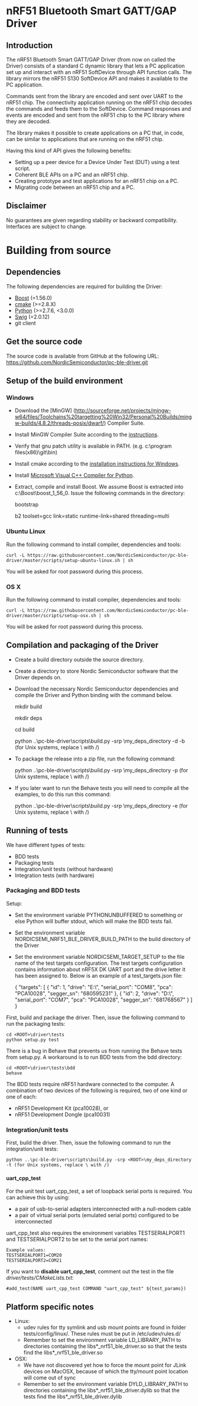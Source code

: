 # nRF51 Bluetooth Smart GATT/GAP Driver

## Introduction
The nRF51 Bluetooth Smart GATT/GAP Driver (from now on called the Driver) consists of a standard C dynamic library that lets a PC application set up and interact with an nRF51 SoftDevice through API function calls. The library mirrors the nRF51 S130 SoftDevice API and makes it available to the PC application.

Commands sent from the library are encoded and sent over UART to the nRF51 chip. The connectivity application running on the nRF51 chip decodes the commands and feeds them to the SoftDevice. Command responses and events are encoded and sent from the nRF51 chip to the PC library where they are decoded.

The library makes it possible to create applications on a PC that, in code, can be similar to applications that are running on the nRF51 chip.

Having this kind of API gives the following benefits:

* Setting up a peer device for a Device Under Test (DUT) using a test script.
* Coherent BLE APIs on a PC and an nRF51 chip.
* Creating prototype and test applications for an nRF51 chip on a PC.
* Migrating code between an nRF51 chip and a PC.


## Disclaimer
No guarantees are given regarding stability or backward compatibility. Interfaces are subject to change.

# Building from source

## Dependencies
The following dependencies are required for building the Driver:

* [Boost](http://www.boost.org/users/download) (=1.56.0)
* [cmake](http://www.cmake.org/cmake/resources/software.html) (>=2.8.X)
* [Python](http://www.python.org/download/) (>=2.7.6, <3.0.0)
* [Swig](http://www.swig.org/download.html) (=2.0.12)
* git client

## Get the source code
The source code is available from GitHub at the following URL:
<https://github.com/NordicSemiconductor/pc-ble-driver.git>


## Setup of the build environment 


### Windows
- Download the [MinGW] (http://sourceforge.net/projects/mingw-w64/files/Toolchains%20targetting%20Win32/Personal%20Builds/mingw-builds/4.8.2/threads-posix/dwarf/) Compiler Suite.
- Install MinGW Compiler Suite according to the [instructions](http://www.mingw.org/wiki/InstallationHOWTOforMinGW).
- Verify that gnu patch utility is available in PATH. (e.g. c:\program files(x86)\git\bin) 
- Install cmake according to the [installation instructions for Windows](http://www.cmake.org/install/).
- Install [Microsoft Visual C++ Compiler for Python](http://www.microsoft.com/en-us/download/confirmation.aspx?id=44266).
- Extract, compile and install Boost. We assume Boost is extracted into c:\Boost\boost_1_56_0. Issue the following commands in the directory:


    bootstrap
    
    b2 toolset=gcc link=static runtime-link=shared threading=multi

### Ubuntu Linux
Run the following command to install compiler, dependencies and tools:

    curl -L https://raw.githubusercontent.com/NordicSemiconductor/pc-ble-driver/master/scripts/setup-ubuntu-linux.sh | sh
    
You will be asked for root password during this process.

### OS X
Run the following command to install compiler, dependencies and tools:

    curl -L https://raw.githubusercontent.com/NordicSemiconductor/pc-ble-driver/master/scripts/setup-osx.sh | sh

You will be asked for root password during this process.

## Compilation and packaging of the Driver
- Create a build directory outside the source directory.
- Create a directory to store Nordic Semiconductor software that the Driver depends on.
- Download the necessary Nordic Semiconductor dependencies and compile the Driver and Python binding with the command below.


    mkdir build
    
    mkdir deps
    
    cd build

    python ..\pc-ble-driver\scripts\build.py -srp <ROOT>\my_deps_directory -d -b (for Unix systems, replace \ with /)

- To package the release into a zip file, run the following command:


    python ..\pc-ble-driver\scripts\build.py -srp <ROOT>\my_deps_directory -p (for Unix systems, replace \ with /)

- If you later want to run the Behave tests you will need to compile all the examples, to do this run this command:


    python ..\pc-ble-driver\scripts\build.py -srp <ROOT>\my_deps_directory -e (for Unix systems, replace \ with /)

## Running of tests
We have different types of tests:

- BDD tests
- Packaging tests
- Integration/unit tests (without hardware)
- Integration tests (with hardware)


### Packaging and BDD tests
Setup:

- Set the environment variable PYTHONUNBUFFERED to something or else Python will buffer stdout, which will make the BDD tests fail.
- Set the environment variable NORDICSEMI_NRF51_BLE_DRIVER_BUILD_PATH to the build directory of the Driver
- Set the environment variable NORDICSEMI_TARGET_SETUP to the file name of the test targets configuration.
The test targets configuration contains information about nRF5X DK UART port and the drive letter it has been assigned to. Below is an example of a test_targets.json file:


    {
        "targets":
        [
            {
                "id": 1,
                "drive": "E:\\",
                "serial_port": "COM8",
                "pca": "PCA10028",
                "segger_sn": "680595231"
            },
            {
                "id": 2,
                "drive": "D:\\",
                "serial_port": "COM7",
                "pca": "PCA10028",
                "segger_sn": "681768567"
            }
        ]
    }

First, build and package the driver.
Then, issue the following command to run the packaging tests:

    cd <ROOT>\driver\tests
    python setup.py test

There is a bug in Behave that prevents us from running the Behave tests from setup.py. A workaround is to run BDD tests from the bdd directory:

    cd <ROOT>\driver\tests\bdd
    behave

The BDD tests require nRF51 hardware connected to the computer. A combination of two devices of the following is required, two of one kind or one of each:

- nRF51 Development Kit (pca10028), or
- nRF51 Development Dongle (pca10031)


### Integration/unit tests

First, build the driver.
Then, issue the following command to run the integration/unit tests:

    python ..\pc-ble-driver\scripts\build.py -srp <ROOT>\my_deps_directory -t (for Unix systems, replace \ with /)

#### uart_cpp_test
For the unit test uart_cpp_test, a set of loopback serial ports is required. You can achieve this by using:

- a pair of usb-to-serial adapters interconnected with a null-modem cable
- a pair of virtual serial ports (emulated serial ports) configured to be interconnected

uart_cpp_test also requires the environment variables TESTSERIALPORT1 and TESTSERIALPORT2 to be set to the serial port names:

    Example values:
    TESTSERIALPORT1=COM20
    TESTSERIALPORT2=COM21

If you want to **disable uart_cpp_test**, comment out the test in the file *driver/tests/CMakeLists.txt*:

    #add_test(NAME uart_cpp_test COMMAND "uart_cpp_test" ${test_params})


## Platform specific notes
- Linux:
    - udev rules for tty symlink and usb mount points are found in folder tests/config/linux/. These rules must be put in /etc/udev/rules.d/
    - Remember to set the environment variable LD_LIBRARY_PATH to directories containing the libs*_nrf51_ble_driver.so so that the tests find the libs*_nrf51_ble_driver.so
- OSX:
    - We have not discovered yet how to force the mount point for JLink devices on MacOSX, because of which the tty/mount point location will come out of sync
    - Remember to set the environment variable DYLD_LIBRARY_PATH to directories containing the libs*_nrf51_ble_driver.dylib so that the tests find the libs*_nrf51_ble_driver.dylib
